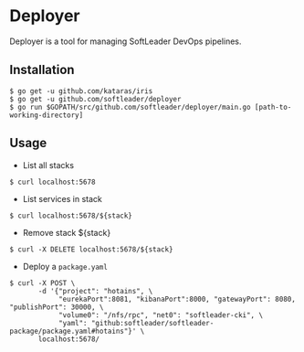 # Deployer

Deployer is a tool for managing SoftLeader DevOps pipelines.

## Installation

```
$ go get -u github.com/kataras/iris
$ go get -u github.com/softleader/deployer
$ go run $GOPATH/src/github.com/softleader/deployer/main.go [path-to-working-directory]
```

## Usage

- List all stacks

```
$ curl localhost:5678
```

- List services in stack

```
$ curl localhost:5678/${stack}
```

- Remove stack ${stack}

```
$ curl -X DELETE localhost:5678/${stack}
```

- Deploy a `package.yaml`

```
$ curl -X POST \
       -d '{"project": "hotains", \
            "eurekaPort":8081, "kibanaPort":8000, "gatewayPort": 8080, "publishPort": 30000, \
            "volume0": "/nfs/rpc", "net0": "softleader-cki", \
            "yaml": "github:softleader/softleader-package/package.yaml#hotains"}' \
       localhost:5678/
```
